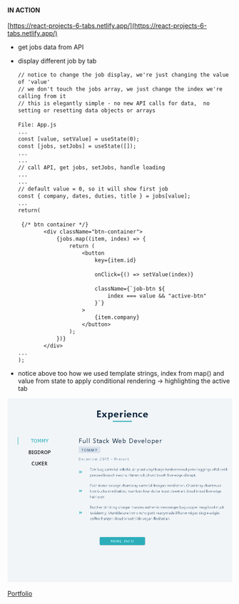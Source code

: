 #### IN ACTION

[https://react-projects-6-tabs.netlify.app/](https://react-projects-6-tabs.netlify.app/)

-   get jobs data from API
-   display different job by tab

        // notice to change the job display, we're just changing the value of 'value'
        // we don't touch the jobs array, we just change the index we're calling from it
        // this is elegantly simple - no new API calls for data,  no setting or resetting data objects or arrays

        File: App.js
        ...
        const [value, setValue] = useState(0);
        const [jobs, setJobs] = useState([]);
        ...
        ...
        // call API, get jobs, setJobs, handle loading
        ...
        ...
        // default value = 0, so it will show first job
        const { company, dates, duties, title } = jobs[value];
        ...
        return(

         {/* btn container */}
                <div className="btn-container">
                    {jobs.map((item, index) => {
                        return (
                            <button
                                key={item.id}

                                onClick={() => setValue(index)}

                                className={`job-btn ${
                                    index === value && "active-btn"
                                }`}
                            >
                                {item.company}
                            </button>
                        );
                    })}
                </div>
        ...
        );

-   notice above too how we used template strings, index from map() and value from state to apply conditional rendering -> highlighting the active tab

![tabs.png](https://raw.githubusercontent.com/kawgh1/react-projects-with-smilga/main/06-tabs/tabs.png)

[Portfolio](https://gatsby-strapi-portfolio-project.netlify.app/)
